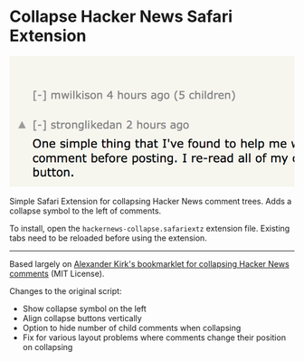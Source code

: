 # Collapse Hacker News Safari Extension

![Screenshot](screenshot.png)

Simple Safari Extension for collapsing Hacker News comment trees. Adds a collapse symbol to the left of comments.

To install, open the `hackernews-collapse.safariextz` extension file. Existing tabs need to be reloaded before using the extension.

---

Based largely on [Alexander Kirk's bookmarklet for collapsing Hacker News comments](https://alexander.kirk.at/2010/02/16/collapsible-threads-for-hacker-news/) (MIT License).

Changes to the original script:

- Show collapse symbol on the left
- Align collapse buttons vertically
- Option to hide number of child comments when collapsing
- Fix for various layout problems where comments change their position on collapsing
